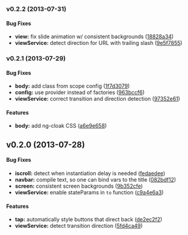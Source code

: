 <a name="v0.2.2"></a>
### v0.2.2 (2013-07-31)


#### Bug Fixes

* **view:** fix slide animation w/ consistent backgrounds ([18828a34](http://github.com/excellenteasy/bradypodion/commit/18828a34b69281b39c2c127569562357901f3a9f))
* **viewService:** detect direction for URL with trailing slash ([9e5f7855](http://github.com/excellenteasy/bradypodion/commit/9e5f78556e11a8620f4b24451d9f5a12da017d60))

<a name="v0.2.1"></a>
### v0.2.1 (2013-07-29)


#### Bug Fixes

* **body:** add class from scope config ([1f7d3079](http://github.com/excellenteasy/bradypodion/commit/1f7d3079d5e917dbbf34585301868ffbd18756a9))
* **config:** use provider instead of factories ([963bccf6](http://github.com/excellenteasy/bradypodion/commit/963bccf6db65b530fd08734edd2abd7fb423ce68))
* **viewService:** correct transition and direction detection ([97352e61](http://github.com/excellenteasy/bradypodion/commit/97352e616086f3dcfcfa81400e9e17dbfca73890))


#### Features

* **body:** add ng-cloak CSS ([a6e9e658](http://github.com/excellenteasy/bradypodion/commit/a6e9e65847c536bd6a7db27e52d047573ea51b4d))

<a name="v0.2.0"></a>
## v0.2.0 (2013-07-28)


#### Bug Fixes

* **iscroll:** detect when instantiation delay is needed ([fedaedee](http://github.com/excellenteasy/bradypodion/commit/fedaedeee635b9cf0425ba28b2fbcac9d8a18fff))
* **navbar:** compile text, so one can bind vars to the title ([082bdf12](http://github.com/excellenteasy/bradypodion/commit/082bdf128fb8ca666f420b33c397e86cf786e81c))
* **screen:** consistent screen backgrounds ([9b352cfe](http://github.com/excellenteasy/bradypodion/commit/9b352cfe525f0e6c298cccd4182247d4b4b8d313))
* **viewService:** enable stateParams in `to` function ([c9a4e6a3](http://github.com/excellenteasy/bradypodion/commit/c9a4e6a3c6c1be712c851c72248156f8a65026ab))


#### Features

* **tap:** automatically style buttons that direct back ([de2ec2f2](http://github.com/excellenteasy/bradypodion/commit/de2ec2f2d983137aa1df43792220d9af444ed6cf))
* **viewService:** detect transition direction ([5fd4ca49](http://github.com/excellenteasy/bradypodion/commit/5fd4ca490d23d9b2dedbad53d926966ba3582c34))

